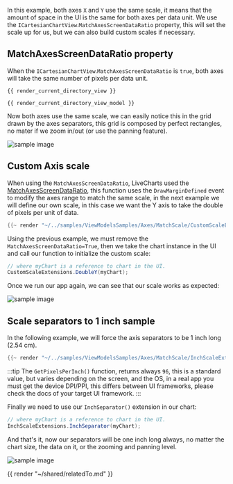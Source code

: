 <!--
To get help on editing this file, see https://github.com/beto-rodriguez/LiveCharts2/blob/dev/docs/readme.md\
content is normally pulled from the examples in the repository.
-->

In this example, both axes `X` and `Y` use the same scale, it means that the amount of space in the UI
is the same for both axes per data unit. We use the `ICartesianChartView`.`MatchAxesScreenDataRatio` property, 
this will set the scale up for us, but we can also build custom scales if necessary.

## MatchAxesScreenDataRatio property

When the `ICartesianChartView`.`MatchAxesScreenDataRatio` is `true`,  both axes will take the same number of pixels per data unit.

```
{{ render_current_directory_view }}
```

```
{{ render_current_directory_view_model }}
```

Now both axes use the same scale, we can easily notice this in the grid drawn by the axes separators, this grid is composed by perfect rectangles,
no mater if we zoom in/out (or use the panning feature).

<div class="text-center sample-img">
    <img src="https://raw.githubusercontent.com/beto-rodriguez/LiveCharts2/dev/docs/{{ unique_name }}/matchsdr.gif" alt="sample image" />
</div>

## Custom Axis scale

When using the `MatchAxesScreenDataRatio`, LiveCharts used the [MatchAxesScreenDataRatio](https://github.com/beto-rodriguez/LiveCharts2/blob/master/src/LiveChartsCore/SharedAxes.cs#L68), this function uses the `DrawMarginDefined` event to modify the axes range to match the same scale,
in the next example we will define our own scale, in this case we want the Y axis to take the double of pixels per unit of data.

```csharp
{{~ render "~/../samples/ViewModelsSamples/Axes/MatchScale/CustomScaleExtensions.cs" ~}}
```

Using the previous example, we must remove the `MatchAxesScreenDataRatio=True`, then we take the chart instance in the UI and 
call our function to initialize the custom scale:

```csharp
// where myChart is a reference to chart in the UI.
CustomScaleExtensions.DoubleY(myChart);
```

Once we run our app again, we can see that our scale works as expected:

<div class="text-center sample-img">
    <img src="https://raw.githubusercontent.com/beto-rodriguez/LiveCharts2/dev/docs/{{ unique_name }}/doubley.png" alt="sample image" />
</div>

## Scale separators to 1 inch sample

In the following example, we will force the axis separators to be 1 inch long (2.54 cm).

```csharp
{{~ render "~/../samples/ViewModelsSamples/Axes/MatchScale/InchScaleExtensions.cs" ~}}
```

:::tip
The `GetPixelsPerInch()` function, returns always `96`, this is a standard value, but varies depending on the screen,
and the OS, in a real app you must get the device DPI/PPI, this differs between UI frameworks, please check the
docs of your target UI framework.
:::

Finally we need to use our `InchSeparator()` extension in our chart:

```csharp
// where myChart is a reference to chart in the UI.
InchScaleExtensions.InchSeparator(myChart);
```

And that's it, now our separators will be one inch long always, no matter the chart size, the data on it, or the zooming
and panning level.

<div class="text-center sample-img">
    <img src="https://raw.githubusercontent.com/beto-rodriguez/LiveCharts2/dev/docs/{{ unique_name }}/inch-long-separator.jpg" alt="sample image" style="max-width: 650px" />
</div>

{{ render "~/shared/relatedTo.md" }}
